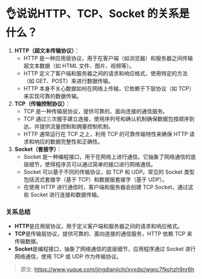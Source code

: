 # 👌说说HTTP、TCP、Socket 的关系是什么？

1. **HTTP（超文本传输协议）**：
    - HTTP 是一种应用层协议，用于在客户端（如浏览器）和服务器之间传输超文本数据（如 HTML 文件、图片、视频等）。
    - HTTP 定义了客户端和服务器之间的请求和响应格式，使用特定的方法（如 GET、POST）来进行数据传输。
    - HTTP 本身不关心数据如何在网络上传输，它依赖于下层协议（如 TCP）来实现可靠的数据传输。
2. **TCP（传输控制协议）**：
    - TCP 是一种传输层协议，提供可靠的、面向连接的通信服务。
    - TCP 通过三次握手建立连接，使用序列号和确认机制确保数据包按顺序到达，并提供流量控制和拥塞控制机制。
    - HTTP 通常运行在 TCP 之上，利用 TCP 的可靠传输特性来确保 HTTP 请求和响应的数据完整性和正确性。
3. **Socket（套接字）**：
    - Socket 是一种编程接口，用于在网络上进行通信。它抽象了网络通信的底层细节，使得程序员可以通过简单的接口进行网络通信。
    - Socket 可以基于不同的传输协议，如 TCP 和 UDP。常见的 Socket 类型包括流式套接字（基于 TCP）和数据报套接字（基于 UDP）。
    - 在使用 HTTP 进行通信时，客户端和服务器会创建 TCP Socket，通过这些 Socket 进行连接和数据传输。

### 关系总结
+ **HTTP**是应用层协议，用于定义客户端和服务器之间的请求和响应格式。
+ **TCP**是传输层协议，提供可靠的、面向连接的通信服务，HTTP 依赖 TCP 来传输数据。
+ **Socket**是编程接口，抽象了网络通信的底层细节，应用程序通过 Socket 进行网络通信，使用 TCP 或 UDP 作为传输协议。



> 原文: <https://www.yuque.com/jingdianjichi/xyxdsi/wgnc7fkohzh9nr6h>